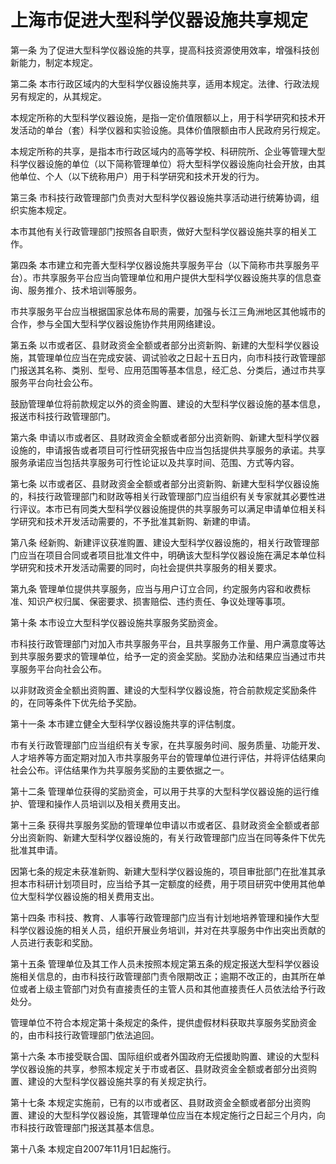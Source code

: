 # 上海市促进大型科学仪器设施共享规定

<!-- INFO END -->

第一条 为了促进大型科学仪器设施的共享，提高科技资源使用效率，增强科技创新能力，制定本规定。

第二条 本市行政区域内的大型科学仪器设施共享，适用本规定。法律、行政法规另有规定的，从其规定。

本规定所称的大型科学仪器设施，是指一定价值限额以上，用于科学研究和技术开发活动的单台（套）科学仪器和实验设施。具体价值限额由市人民政府另行规定。

本规定所称的共享，是指本市行政区域内的高等学校、科研院所、企业等管理大型科学仪器设施的单位（以下简称管理单位）将大型科学仪器设施向社会开放，由其他单位、个人（以下统称用户）用于科学研究和技术开发的行为。

第三条 市科技行政管理部门负责对大型科学仪器设施共享活动进行统筹协调，组织实施本规定。

本市其他有关行政管理部门按照各自职责，做好大型科学仪器设施共享的相关工作。

第四条 本市建立和完善大型科学仪器设施共享服务平台（以下简称市共享服务平台）。市共享服务平台应当向管理单位和用户提供大型科学仪器设施共享的信息查询、服务推介、技术培训等服务。

市共享服务平台应当根据国家总体布局的需要，加强与长江三角洲地区其他城市的合作，参与全国大型科学仪器设施协作共用网络建设。

第五条 以市或者区、县财政资金全额或者部分出资新购、新建的大型科学仪器设施，其管理单位应当在完成安装、调试验收之日起十五日内，向市科技行政管理部门报送其名称、类别、型号、应用范围等基本信息，经汇总、分类后，通过市共享服务平台向社会公布。

鼓励管理单位将前款规定以外的资金购置、建设的大型科学仪器设施的基本信息，报送市科技行政管理部门。

第六条 申请以市或者区、县财政资金全额或者部分出资新购、新建大型科学仪器设施的，申请报告或者项目可行性研究报告中应当包括提供共享服务的承诺。共享服务承诺应当包括共享服务可行性论证以及共享时间、范围、方式等内容。

第七条 以市或者区、县财政资金全额或者部分出资新购、新建大型科学仪器设施的，科技行政管理部门和财政等相关行政管理部门应当组织有关专家就其必要性进行评议。本市已有同类大型科学仪器设施提供的共享服务可以满足申请单位相关科学研究和技术开发活动需要的，不予批准其新购、新建的申请。

第八条 经新购、新建评议获准购置、建设大型科学仪器设施的，相关行政管理部门应当在项目合同或者项目批准文件中，明确该大型科学仪器设施在满足本单位科学研究和技术开发活动需要的同时，向社会提供共享服务的相关要求。

第九条 管理单位提供共享服务，应当与用户订立合同，约定服务内容和收费标准、知识产权归属、保密要求、损害赔偿、违约责任、争议处理等事项。

第十条 本市设立大型科学仪器设施共享服务奖励资金。

市科技行政管理部门对加入市共享服务平台，且共享服务工作量、用户满意度等达到共享服务要求的管理单位，给予一定的资金奖励。奖励办法和结果应当通过市共享服务平台向社会公布。

以非财政资金全额出资购置、建设的大型科学仪器设施，符合前款规定奖励条件的，在同等条件下优先给予奖励。

第十一条 本市建立健全大型科学仪器设施共享的评估制度。

市有关行政管理部门应当组织有关专家，在共享服务时间、服务质量、功能开发、人才培养等方面定期对加入市共享服务平台的管理单位进行评估，并将评估结果向社会公布。评估结果作为共享服务奖励的主要依据之一。

第十二条 管理单位获得的奖励资金，可以用于共享的大型科学仪器设施的运行维护、管理和操作人员培训以及相关费用支出。

第十三条 获得共享服务奖励的管理单位申请以市或者区、县财政资金全额或者部分出资新购、新建大型科学仪器设施的，有关行政管理部门应当在同等条件下优先批准其申请。

因第七条的规定未获准新购、新建大型科学仪器设施的，项目审批部门在批准其承担本市科研计划项目时，应当给予其一定额度的经费，用于项目研究中使用其他单位大型科学仪器设施的相关费用支出。

第十四条 市科技、教育、人事等行政管理部门应当有计划地培养管理和操作大型科学仪器设施的相关人员，组织开展业务培训，并对在共享服务中作出突出贡献的人员进行表彰和奖励。

第十五条 管理单位及其工作人员未按照本规定第五条的规定报送大型科学仪器设施相关信息的，由市科技行政管理部门责令限期改正；逾期不改正的，由其所在单位或者上级主管部门对负有直接责任的主管人员和其他直接责任人员依法给予行政处分。

管理单位不符合本规定第十条规定的条件，提供虚假材料获取共享服务奖励资金的，由市科技行政管理部门依法追回。

第十六条 本市接受联合国、国际组织或者外国政府无偿援助购置、建设的大型科学仪器设施的共享，参照本规定关于市或者区、县财政资金全额或者部分出资购置、建设的大型科学仪器设施共享的有关规定执行。

第十七条 本规定实施前，已有的以市或者区、县财政资金全额或者部分出资购置、建设的大型科学仪器设施，其管理单位应当在本规定施行之日起三个月内，向市科技行政管理部门报送其基本信息。

第十八条 本规定自2007年11月1日起施行。

